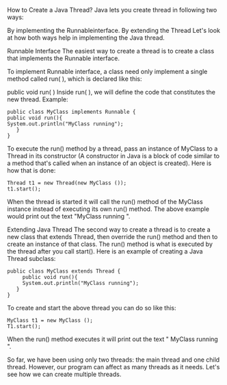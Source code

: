 How to Create a Java Thread?
Java lets you create thread in following two ways:

By implementing the Runnableinterface.
By extending the Thread
Let's look at how both ways help in implementing the Java thread.

Runnable Interface
The easiest way to create a thread is to create a class that implements the Runnable interface.

To implement Runnable interface, a class need only implement a single method called run( ), which is declared like this:

public void run( )
Inside run( ), we will define the code that constitutes the new thread. Example:

```
public class MyClass implements Runnable {
public void run(){
System.out.println("MyClass running");
   } 
}
```
To execute the run() method by a thread, pass an instance of MyClass to a Thread in its constructor (A constructor in Java is a block of code similar to a method that's called when an instance of an object is created). Here is how that is done:

```
Thread t1 = new Thread(new MyClass ());
t1.start();
```

When the thread is started it will call the run() method of the MyClass instance instead of executing its own run() method. The above example would print out the text "MyClass running ".

Extending Java Thread
The second way to create a thread is to create a new class that extends Thread, then override the run() method and then to create an instance of that class. The run() method is what is executed by the thread after you call start(). Here is an example of creating a Java Thread subclass:

```
public class MyClass extends Thread {
     public void run(){
     System.out.println("MyClass running");
   }
}
```
To create and start the above thread you can do so like this:

```
MyClass t1 = new MyClass ();
T1.start();
```
When the run() method executes it will print out the text " MyClass running ".

So far, we have been using only two threads: the main thread and one child thread. However, our program can affect as many threads as it needs. Let's see how we can create multiple threads.